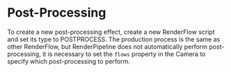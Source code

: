 # Post-Processing

To create a new post-processing effect, create a new RenderFlow script and set its type to POSTPROCESS. The production process is the same as other RenderFlow, but RenderPipeline does not automatically perform post-processing, it is necessary to set the `flows` property in the Camera to specify which post-processing to perform.
